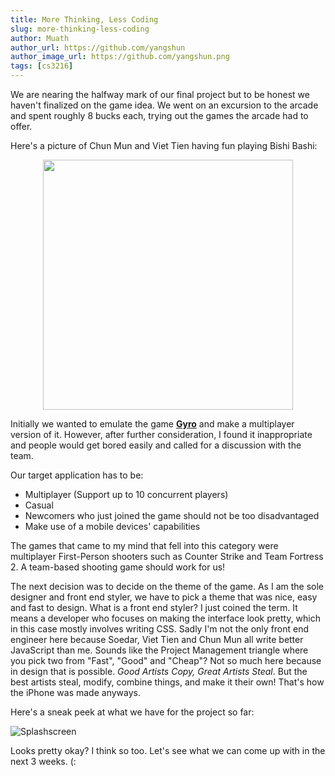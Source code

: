 ```yaml
---
title: More Thinking, Less Coding
slug: more-thinking-less-coding
author: Muath
author_url: https://github.com/yangshun
author_image_url: https://github.com/yangshun.png
tags: [cs3216]
---
```


We are nearing the halfway mark of our final project but to be honest we haven't finalized on the game idea. We went on an excursion to the arcade and spent roughly 8 bucks each, trying out the games the arcade had to offer.<!--truncate-->

Here's a picture of Chun Mun and Viet Tien having fun playing Bishi Bashi:

<div align="center">

<img src="/img/arcade.jpg" width="400" />

</div>

Initially we wanted to emulate the game [**Gyro**](https://play.google.com/store/apps/details?id=pl.submachine.gyro&hl=en) and make a multiplayer version of it. However, after further consideration, I found it inappropriate and people would get bored easily and called for a discussion with the team.

Our target application has to be:

- Multiplayer (Support up to 10 concurrent players)
- Casual
- Newcomers who just joined the game should not be too disadvantaged
- Make use of a mobile devices' capabilities

The games that came to my mind that fell into this category were multiplayer First-Person shooters such as Counter Strike and Team Fortress 2. A team-based shooting game should work for us!

The next decision was to decide on the theme of the game. As I am the sole designer and front end styler, we have to pick a theme that was nice, easy and fast to design. What is a front end styler? I just coined the term. It means a developer who focuses on making the interface look pretty, which in this case mostly involves writing CSS. Sadly I'm not the only front end engineer here because Soedar, Viet Tien and Chun Mun all write better JavaScript than me. Sounds like the Project Management triangle where you pick two from "Fast", "Good" and "Cheap"? Not so much here because in design that is possible. _Good Artists Copy, Great Artists Steal_. But the best artists steal, modify, combine things, and make it their own! That's how the iPhone was made anyways.

Here's a sneak peek at what we have for the project so far:

![Splashscreen](/img/mockup.jpg)

Looks pretty okay? I think so too. Let's see what we can come up with in the next 3 weeks. (:
